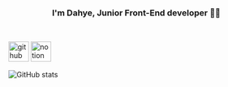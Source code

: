 
  

### <div align="center">I'm Dahye, Junior Front-End developer 👨‍💻 </div>  

<br/>  


[<img src='https://cdn.jsdelivr.net/npm/simple-icons@3.0.1/icons/github.svg' alt='github' height='40'>](https://github.com/dahye1013)  [<img src='https://cdn.jsdelivr.net/npm/simple-icons@3.0.1/icons/notion.svg' alt='notion' height='40'>](https://economic-brace-cb7.notion.site/DH-s-TIL-22ffc0dbe6b54b9d9e79677970aa4c14)  

![GitHub stats](https://github-readme-stats.vercel.app/api?username=dahye1013&show_icons=true&count_private=true)  


<!--
**dahye1013/dahye1013** is a ✨ _special_ ✨ repository because its `README.md` (this file) appears on your GitHub profile.

Here are some ideas to get you started:

- 🔭 I’m currently working on ...
- 🌱 I’m currently learning ...
- 👯 I’m looking to collaborate on ...
- 🤔 I’m looking for help with ...
- 💬 Ask me about ...
- 📫 How to reach me: ...
- 😄 Pronouns: ...
- ⚡ Fun fact: ...
✨⚡
-->
